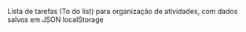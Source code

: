 Lista de tarefas (To do list) para organização de atividades, com dados salvos em JSON localStorage

